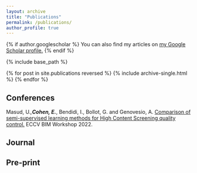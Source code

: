 ```yaml
---
layout: archive
title: "Publications"
permalink: /publications/
author_profile: true
---
```


{% if author.googlescholar %}
  You can also find my articles on <u><a href="{{author.googlescholar}}">my Google Scholar profile</a>.</u>
{% endif %}

{% include base_path %}

{% for post in site.publications reversed %}
  {% include archive-single.html %}
{% endfor %}


## Conferences ##
Masud, U.*,**Cohen, E.***, Bendidi, I., Bollot, G. and Genovesio, A. [Comparison of semi-supervised learning methods for High Content Screening quality control.](https://arxiv.org/abs/2208.04592) ECCV BIM Workshop 2022. 

## Journal ##


## Pre-print ##

